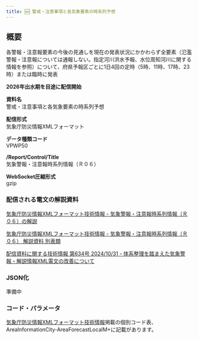 ```yaml
---
title: 🆕 警戒・注意事項と各気象要素の時系列予想
---
```


## 概要

各警報・注意報要素の今後の見通しを現在の発表状況にかかわらず全要素（氾濫警報・注意報については通報しない。指定河川洪水予報、水位周知河川に関する情報を参照）について、府県予報区ごとに1日4回の定時（5時、11時、17時、23時）または臨時に発表

**2026年出水期を目途に配信開始**

**資料名** <br/>
警戒・注意事項と各気象要素の時系列予想

**配信形式** <br/>
気象庁防災情報XMLフォーマット

**データ種類コード** <br/>
VPWP50

**/Report/Control/Title** <br/>
気象警報・注意報時系列情報（Ｒ０６）

**WebSocket圧縮形式** <br/>
gzip

### 配信される電文の解説資料

[気象庁防災情報XMLフォーマット技術情報 - 気象警報・注意報時系列情報（Ｒ０６）の解説](https://dmdata.jp/docs/jma/manual/0208-0208.pdf)

[気象庁防災情報XMLフォーマット技術情報 - 気象警報・注意報時系列情報（Ｒ０６） 解説資料 別表類](https://dmdata.jp/docs/jma/manual/0208-0208_appendix.pdf)

[配信資料に関する技術情報 第634号 2024/10/31 - 体系整理を踏まえた気象警報・解説情報XML電文の改善について](https://dmdata.jp/docs/jma/technical/634.pdf)

### JSON化

準備中

### コード・パラメータ

[気象庁防災情報XMLフォーマット技術情報](http://xml.kishou.go.jp/tec_material.html)掲載の個別コード表、AreaInformationCity-AreaForecastLocalM+に記載があります。
